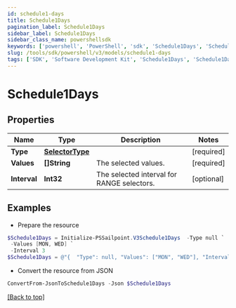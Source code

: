 ```yaml
---
id: schedule1-days
title: Schedule1Days
pagination_label: Schedule1Days
sidebar_label: Schedule1Days
sidebar_class_name: powershellsdk
keywords: ['powershell', 'PowerShell', 'sdk', 'Schedule1Days', 'Schedule1Days'] 
slug: /tools/sdk/powershell/v3/models/schedule1-days
tags: ['SDK', 'Software Development Kit', 'Schedule1Days', 'Schedule1Days']
---
```



# Schedule1Days

## Properties

Name | Type | Description | Notes
------------ | ------------- | ------------- | -------------
**Type** | [**SelectorType**](selector-type) |  | [required]
**Values** | **[]String** | The selected values.  | [required]
**Interval** | **Int32** | The selected interval for RANGE selectors.  | [optional] 

## Examples

- Prepare the resource
```powershell
$Schedule1Days = Initialize-PSSailpoint.V3Schedule1Days  -Type null `
 -Values [MON, WED] `
 -Interval 3
$Schedule1Days = @"{  "Type": null, "Values": ["MON", "WED"], "Interval": "3" }"@
```

- Convert the resource from JSON
```powershell
ConvertFrom-JsonToSchedule1Days -Json $Schedule1Days
```


[[Back to top]](#) 

